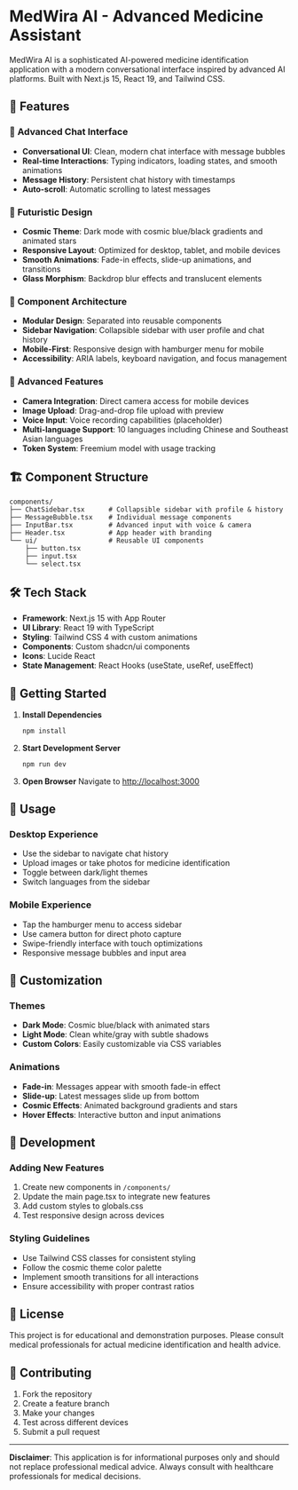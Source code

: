 # MedWira AI - Advanced Medicine Assistant

MedWira AI is a sophisticated AI-powered medicine identification application with a modern conversational interface inspired by advanced AI platforms. Built with Next.js 15, React 19, and Tailwind CSS.

## 🚀 Features

### 💬 **Advanced Chat Interface**
- **Conversational UI**: Clean, modern chat interface with message bubbles
- **Real-time Interactions**: Typing indicators, loading states, and smooth animations
- **Message History**: Persistent chat history with timestamps
- **Auto-scroll**: Automatic scrolling to latest messages

### 🎨 **Futuristic Design**
- **Cosmic Theme**: Dark mode with cosmic blue/black gradients and animated stars
- **Responsive Layout**: Optimized for desktop, tablet, and mobile devices
- **Smooth Animations**: Fade-in effects, slide-up animations, and transitions
- **Glass Morphism**: Backdrop blur effects and translucent elements

### 📱 **Component Architecture**
- **Modular Design**: Separated into reusable components
- **Sidebar Navigation**: Collapsible sidebar with user profile and chat history
- **Mobile-First**: Responsive design with hamburger menu for mobile
- **Accessibility**: ARIA labels, keyboard navigation, and focus management

### 🔧 **Advanced Features**
- **Camera Integration**: Direct camera access for mobile devices
- **Image Upload**: Drag-and-drop file upload with preview
- **Voice Input**: Voice recording capabilities (placeholder)
- **Multi-language Support**: 10 languages including Chinese and Southeast Asian languages
- **Token System**: Freemium model with usage tracking

## 🏗️ **Component Structure**

```
components/
├── ChatSidebar.tsx      # Collapsible sidebar with profile & history
├── MessageBubble.tsx    # Individual message components
├── InputBar.tsx         # Advanced input with voice & camera
├── Header.tsx           # App header with branding
└── ui/                  # Reusable UI components
    ├── button.tsx
    ├── input.tsx
    └── select.tsx
```

## 🛠️ **Tech Stack**

- **Framework**: Next.js 15 with App Router
- **UI Library**: React 19 with TypeScript
- **Styling**: Tailwind CSS 4 with custom animations
- **Components**: Custom shadcn/ui components
- **Icons**: Lucide React
- **State Management**: React Hooks (useState, useRef, useEffect)

## 🚀 **Getting Started**

1. **Install Dependencies**
   ```bash
   npm install
   ```

2. **Start Development Server**
   ```bash
   npm run dev
   ```

3. **Open Browser**
   Navigate to [http://localhost:3000](http://localhost:3000)

## 📱 **Usage**

### **Desktop Experience**
- Use the sidebar to navigate chat history
- Upload images or take photos for medicine identification
- Toggle between dark/light themes
- Switch languages from the sidebar

### **Mobile Experience**
- Tap the hamburger menu to access sidebar
- Use camera button for direct photo capture
- Swipe-friendly interface with touch optimizations
- Responsive message bubbles and input area

## 🎨 **Customization**

### **Themes**
- **Dark Mode**: Cosmic blue/black with animated stars
- **Light Mode**: Clean white/gray with subtle shadows
- **Custom Colors**: Easily customizable via CSS variables

### **Animations**
- **Fade-in**: Messages appear with smooth fade-in effect
- **Slide-up**: Latest messages slide up from bottom
- **Cosmic Effects**: Animated background gradients and stars
- **Hover Effects**: Interactive button and input animations

## 🔧 **Development**

### **Adding New Features**
1. Create new components in `/components/`
2. Update the main page.tsx to integrate new features
3. Add custom styles to globals.css
4. Test responsive design across devices

### **Styling Guidelines**
- Use Tailwind CSS classes for consistent styling
- Follow the cosmic theme color palette
- Implement smooth transitions for all interactions
- Ensure accessibility with proper contrast ratios

## 📄 **License**

This project is for educational and demonstration purposes. Please consult medical professionals for actual medicine identification and health advice.

## 🤝 **Contributing**

1. Fork the repository
2. Create a feature branch
3. Make your changes
4. Test across different devices
5. Submit a pull request

---

**Disclaimer**: This application is for informational purposes only and should not replace professional medical advice. Always consult with healthcare professionals for medical decisions.
